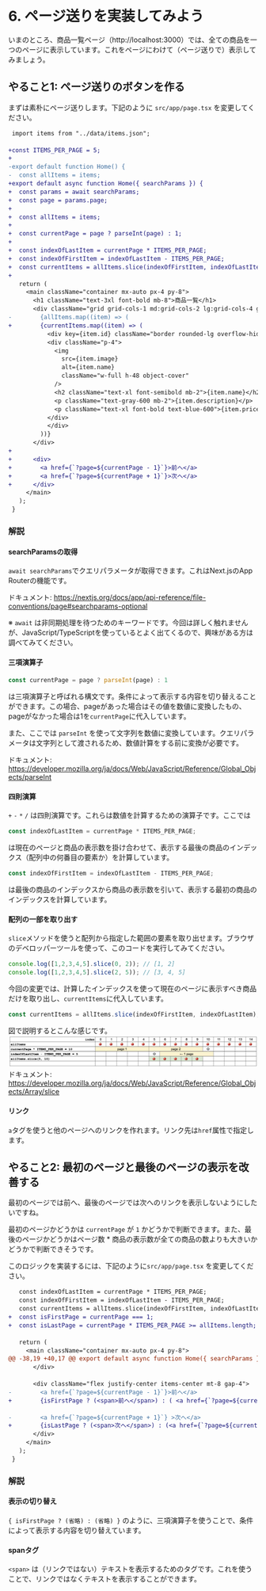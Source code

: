 # 6. ページ送りを実装してみよう

いまのところ、商品一覧ページ（http://localhost:3000）では、全ての商品を一つのページに表示しています。これをページにわけて（ページ送りで）表示してみましょう。

## やること1: ページ送りのボタンを作る

まずは素朴にページ送りします。下記のように `src/app/page.tsx` を変更してください。

```diff
 import items from "../data/items.json";

+const ITEMS_PER_PAGE = 5;
+
-export default function Home() {
-  const allItems = items;
+export default async function Home({ searchParams }) {
+  const params = await searchParams;
+  const page = params.page;
+
+  const allItems = items;
+
+  const currentPage = page ? parseInt(page) : 1;
+
+  const indexOfLastItem = currentPage * ITEMS_PER_PAGE;
+  const indexOfFirstItem = indexOfLastItem - ITEMS_PER_PAGE;
+  const currentItems = allItems.slice(indexOfFirstItem, indexOfLastItem);
+
   return (
     <main className="container mx-auto px-4 py-8">
       <h1 className="text-3xl font-bold mb-8">商品一覧</h1>
       <div className="grid grid-cols-1 md:grid-cols-2 lg:grid-cols-4 gap-6">
-        {allItems.map((item) => (
+        {currentItems.map((item) => (
           <div key={item.id} className="border rounded-lg overflow-hidden shadow-lg">
           <div className="p-4">
             <img
               src={item.image}
               alt={item.name}
               className="w-full h-48 object-cover"
             />
             <h2 className="text-xl font-semibold mb-2">{item.name}</h2>
             <p className="text-gray-600 mb-2">{item.description}</p>
             <p className="text-xl font-bold text-blue-600">{item.price}円</p>
           </div>
           </div>
         ))}
       </div>
+
+      <div>
+        <a href={`?page=${currentPage - 1}`}>前へ</a>
+        <a href={`?page=${currentPage + 1}`}>次へ</a>
+      </div>
     </main>
   );
 }
```

### 解説

#### searchParamsの取得

`await searchParams`でクエリパラメータが取得できます。これはNext.jsのApp Routerの機能です。

ドキュメント: https://nextjs.org/docs/app/api-reference/file-conventions/page#searchparams-optional

※ `await` は非同期処理を待つためのキーワードです。今回は詳しく触れませんが、JavaScript/TypeScriptを使っているとよく出てくるので、興味がある方は調べてみてください。

#### 三項演算子

```ts
const currentPage = page ? parseInt(page) : 1
```

は三項演算子と呼ばれる構文です。条件によって表示する内容を切り替えることができます。この場合、pageがあった場合はその値を数値に変換したもの、pageがなかった場合は1を`currentPage`に代入しています。

また、ここでは `parseInt` を使って文字列を数値に変換しています。クエリパラメータは文字列として渡されるため、数値計算をする前に変換が必要です。

ドキュメント: https://developer.mozilla.org/ja/docs/Web/JavaScript/Reference/Global_Objects/parseInt

#### 四則演算

`+` `-` `*` `/` は四則演算です。これらは数値を計算するための演算子です。ここでは

```ts
const indexOfLastItem = currentPage * ITEMS_PER_PAGE;
```

は現在のページと商品の表示数を掛け合わせて、表示する最後の商品のインデックス（配列中の何番目の要素か）を計算しています。

```ts
const indexOfFirstItem = indexOfLastItem - ITEMS_PER_PAGE;
```

は最後の商品のインデックスから商品の表示数を引いて、表示する最初の商品のインデックスを計算しています。

#### 配列の一部を取り出す

`slice`メソッドを使うと配列から指定した範囲の要素を取り出せます。ブラウザのデベロッパーツールを使って、このコードを実行してみてください。

```ts
console.log([1,2,3,4,5].slice(0, 2)); // [1, 2]
console.log([1,2,3,4,5].slice(2, 5)); // [3, 4, 5]
```

今回の変更では、計算したインデックスを使って現在のページに表示すべき商品だけを取り出し、`currentItems`に代入しています。

```ts
const currentItems = allItems.slice(indexOfFirstItem, indexOfLastItem);
```

図で説明するとこんな感じです。
![slice](./images/array-slice.png)
ドキュメント: https://developer.mozilla.org/ja/docs/Web/JavaScript/Reference/Global_Objects/Array/slice

#### リンク

`a`タグを使うと他のページへのリンクを作れます。リンク先は`href`属性で指定します。


## やること2: 最初のページと最後のページの表示を改善する

最初のページでは前へ、最後のページでは次へのリンクを表示しないようにしたいですね。

最初のページかどうかは `currentPage` が `1` かどうかで判断できます。また、最後のページかどうかはページ数 * 商品の表示数が全ての商品の数よりも大きいかどうかで判断できそうです。

このロジックを実装するには、下記のように`src/app/page.tsx` を変更してください。

```diff
   const indexOfLastItem = currentPage * ITEMS_PER_PAGE;
   const indexOfFirstItem = indexOfLastItem - ITEMS_PER_PAGE;
   const currentItems = allItems.slice(indexOfFirstItem, indexOfLastItem);
+  const isFirstPage = currentPage === 1;
+  const isLastPage = currentPage * ITEMS_PER_PAGE >= allItems.length;

   return (
     <main className="container mx-auto px-4 py-8">
@@ -38,19 +40,17 @@ export default async function Home({ searchParams }) {
       </div>

       <div className="flex justify-center items-center mt-8 gap-4">
-        <a href={`?page=${currentPage - 1}`}>前へ</a>
+        {isFirstPage ? (<span>前へ</span>) : ( <a href={`?page=${currentPage - 1}`}>前へ</a> )}

-        <a href={`?page=${currentPage + 1}`} >次へ</a>
+        {isLastPage ? (<span>次へ</span>) : (<a href={`?page=${currentPage + 1}`}>次へ</a>)}
       </div>
     </main>
   );
 }
```

### 解説

#### 表示の切り替え

`{ isFirstPage ? (省略) : (省略) }` のように、三項演算子を使うことで、条件によって表示する内容を切り替えています。

#### spanタグ

`<span>` は（リンクではない）テキストを表示するためのタグです。これを使うことで、リンクではなくテキストを表示することができます。
